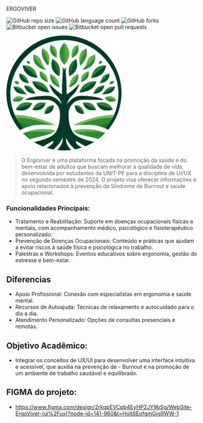 ERGOVIVER

![GitHub repo size](https://img.shields.io/github/repo-size/iuricode/README-template?style=for-the-badge)
![GitHub language count](https://img.shields.io/github/languages/count/iuricode/README-template?style=for-the-badge)
![GitHub forks](https://img.shields.io/github/forks/iuricode/README-template?style=for-the-badge)
![Bitbucket open issues](https://img.shields.io/bitbucket/issues/iuricode/README-template?style=for-the-badge)
![Bitbucket open pull requests](https://img.shields.io/bitbucket/pr-raw/iuricode/README-template?style=for-the-badge)

<img src="Projeto ERGOVIVER/assets/img/logo/LOGO.png" alt="Logo do projeto">

> O Ergoviver é uma plataforma focada na promoção da saúde e do bem-estar de adultos que buscam melhorar a qualidade de vida, desenvolvida por estudantes da UNIT-PE para a disciplina de UI/UX no segundo semestre de 2024. O projeto visa oferecer informações e apoio relacionados à prevenção da Síndrome de Burnout e saúde ocupacional.

### Funcionalidades Principais:

- Tratamento e Reabilitação: Suporte em doenças ocupacionais físicas e mentais, com acompanhamento médico, psicológico e fisioterapêutico personalizado.
- Prevenção de Doenças Ocupacionais: Conteúdo e práticas que ajudam a evitar riscos à saúde física e psicológica no trabalho.
- Palestras e Workshops: Eventos educativos sobre ergonomia, gestão do estresse e bem-estar.

## Diferencias
- Apoio Profissional: Conexão com especialistas em ergonomia e saúde mental.
- Recursos de Autoajuda: Técnicas de relaxamento e autocuidado para o dia a dia.
- Atendimento Personalizado: Opções de consultas presenciais e remotas.

## Objetivo Acadêmico:
- Integrar os conceitos de UX/UI para desenvolver uma interface intuitiva e acessível, que auxilia na prevenção de - Burnout e na promoção de um ambiente de trabalho saudável e equilibrado.

## FIGMA do projeto:
- https://www.figma.com/design/2rkqpEVCpb4EyHP2JY9bSg/WebSite-ErgoViver-(ui%2Fux)?node-id=141-960&t=Holt8EofgmGig9WW-1
